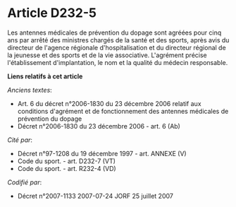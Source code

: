 # Article D232-5

Les antennes médicales de prévention du dopage sont agréées pour cinq ans par arrêté des ministres chargés de la santé et des
sports, après avis du directeur de l'agence régionale d'hospitalisation et du directeur régional de la jeunesse et des sports
et de la vie associative. L'agrément précise l'établissement d'implantation, le nom et la qualité du médecin responsable.

**Liens relatifs à cet article**

_Anciens textes_:

  - Art. 6 du décret n°2006-1830 du 23 décembre 2006 relatif aux conditions d'agrément et de fonctionnement des antennes médicales de prévention du dopage
  - Décret n°2006-1830 du 23 décembre 2006 - art. 6 (Ab)

_Cité par_:

  - Décret n°97-1208 du 19 décembre 1997 - art. ANNEXE (V)
  - Code du sport. - art. D232-7 (VT)
  - Code du sport. - art. R232-4 (VD)

_Codifié par_:

  - Décret n°2007-1133 2007-07-24 JORF 25 juillet 2007
